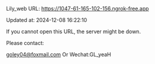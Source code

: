 Lily_web URL: https://1047-61-165-102-156.ngrok-free.app

Updated at: 2024-12-08 16:22:10

If you cannot open this URL, the server might be down.

Please contact: 

goley04@foxmail.com Or Wechat:GL_yeaH